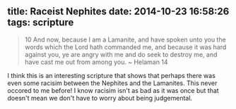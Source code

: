 title: Raceist Nephites
date: 2014-10-23 16:58:26
tags: scripture
---
> 10 And now, because I am a Lamanite, and have spoken unto you the words which the Lord hath commanded me, and because it was hard against you, ye are angry with me and do seek to destroy me, and have cast me out from among you.
> ~ Helaman 14

I think this is an interesting scripture that shows that perhaps there was even
some racisim between the Nephites and the Lamanites. This never occored to me
before! I know racisim isn't as bad as it was once but that doesn't mean we
don't have to worry about being judgemental.
